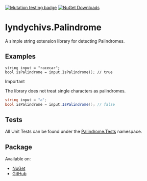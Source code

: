 [![Mutation testing badge](https://img.shields.io/endpoint?style=for-the-badge&url=https%3A%2F%2Fbadge-api.stryker-mutator.io%2Fgithub.com%2Flyndychivs%2FPalindrome%2Fmaster)](https://dashboard.stryker-mutator.io/reports/github.com/lyndychivs/Palindrome/master)
[![NuGet Downloads](https://img.shields.io/nuget/dt/lyndychivs.Palindrome?style=for-the-badge&logo=nuget)](https://www.nuget.org/packages/lyndychivs.Palindrome/)

# lyndychivs.Palindrome

A simple string extension library for detecting Palindromes.

## Examples
```chsarp
string input = "racecar";
bool isPalindrome = input.IsPalindrome(); // true
```

> [!IMPORTANT]
> The library does not treat single characters as palindromes.

```csharp
string input = "a";
bool isPalindrome = input.IsPalindrome(); // false
```

## Tests
All Unit Tests can be found under the [Palindrome.Tests](https://github.com/lyndychivs/Palindrome/tree/master/Palindrome.Tests) namespace.

## Package
Available on:
- [NuGet](https://www.nuget.org/packages/lyndychivs.Palindrome/)
- [GitHub](https://github.com/lyndychivs/Palindrome/pkgs/nuget/lyndychivs.Palindrome)

